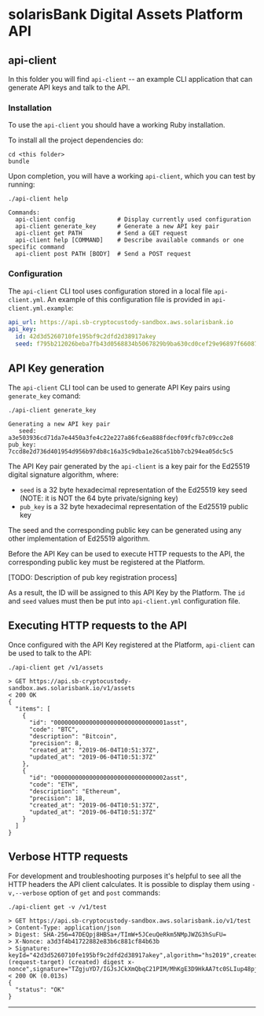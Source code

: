 # solarisBank Digital Assets Platform API

## api-client

In this folder you will find `api-client` -- an example CLI application that can generate API keys and talk to the API.


### Installation

To use the `api-client` you should have a working Ruby installation.

To install all the project dependencies do:

```
cd <this folder>
bundle
```

Upon completion, you will have a working `api-client`, which you can test by running:

```
./api-client help

Commands:
  api-client config            # Display currently used configuration
  api-client generate_key      # Generate a new API key pair
  api-client get PATH          # Send a GET request
  api-client help [COMMAND]    # Describe available commands or one specific command
  api-client post PATH [BODY]  # Send a POST request

```

### Configuration

The `api-client` CLI tool uses configuration stored in a local file `api-client.yml`. An example of this configuration file is provided in `api-client.yml.example`:

```yaml
api_url: https://api.sb-cryptocustody-sandbox.aws.solarisbank.io
api_key:
  id: 42d3d5260710fe195bf9c2dfd2d38917akey
  seed: f795b212026beba7fb43d0568834b5067829b9ba630cd0cef29e96897f66087d
```

## API Key generation

The `api-client` CLI tool can be used to generate API Key pairs using `generate_key` comand:

```
./api-client generate_key

Generating a new API key pair
   seed: a3e503936cd71da7e4450a3fe4c22e227a86fc6ea888fdecf09fcfb7c09cc2e8
pub_key: 7ccd8e2d736d401954d956b97db8c16a35c9dba1e26ca51bb7cb294ea05dc5c5
```

The API Key pair generated by the `api-client` is a key pair for the Ed25519 digital signature algorithm, where:

* `seed` is a 32 byte hexadecimal representation of the Ed25519 key seed (NOTE: it is NOT the 64 byte private/signing key)
* `pub_key` is a 32 byte hexadecimal representation of the Ed25519 public key

The seed and the corresponding public key can be generated using any other implementation of Ed25519 algorithm.

Before the API Key can be used to execute HTTP requests to the API, the corresponding public key must be registered at the Platform.

[TODO: Description of pub key registration process]

As a result, the ID will be assigned to this API Key by the Platform. The `id` and `seed` values must then be put into `api-client.yml` configuration file.


## Executing HTTP requests to the API

Once configured with the API Key registered at the Platform, `api-client` can be used to talk to the API:

```
./api-client get /v1/assets

> GET https://api.sb-cryptocustody-sandbox.aws.solarisbank.io/v1/assets
< 200 OK
{
  "items": [
    {
      "id": "00000000000000000000000000000001asst",
      "code": "BTC",
      "description": "Bitcoin",
      "precision": 8,
      "created_at": "2019-06-04T10:51:37Z",
      "updated_at": "2019-06-04T10:51:37Z"
    },
    {
      "id": "00000000000000000000000000000002asst",
      "code": "ETH",
      "description": "Ethereum",
      "precision": 18,
      "created_at": "2019-06-04T10:51:37Z",
      "updated_at": "2019-06-04T10:51:37Z"
    }
  ]
}
```

## Verbose HTTP requests

For development and troubleshooting purposes it's helpful to see all the HTTP headers the API
client calculates. It is possible to display them using `-v,--verbose` option of `get` and `post` commands:

```
./api-client get -v /v1/test

> GET https://api.sb-cryptocustody-sandbox.aws.solarisbank.io/v1/test
> Content-Type: application/json
> Digest: SHA-256=47DEQpj8HBSa+/TImW+5JCeuQeRkm5NMpJWZG3hSuFU=
> X-Nonce: a3d3f4b41722882e83b6c881cf84b63b
> Signature: keyId="42d3d5260710fe195bf9c2dfd2d38917akey",algorithm="hs2019",created=1562077723,headers="(request-target) (created) digest x-nonce",signature="TZgjuYD7/IGJsJCkXmQbqC21PIM/MhKgE3D9HkAA7tc0SLIup48pjJaIwt4mCDLlnyvvwvN1mHcHzqr8SpGEDQ=="
< 200 OK (0.013s)
{
  "status": "OK"
}
```
---
